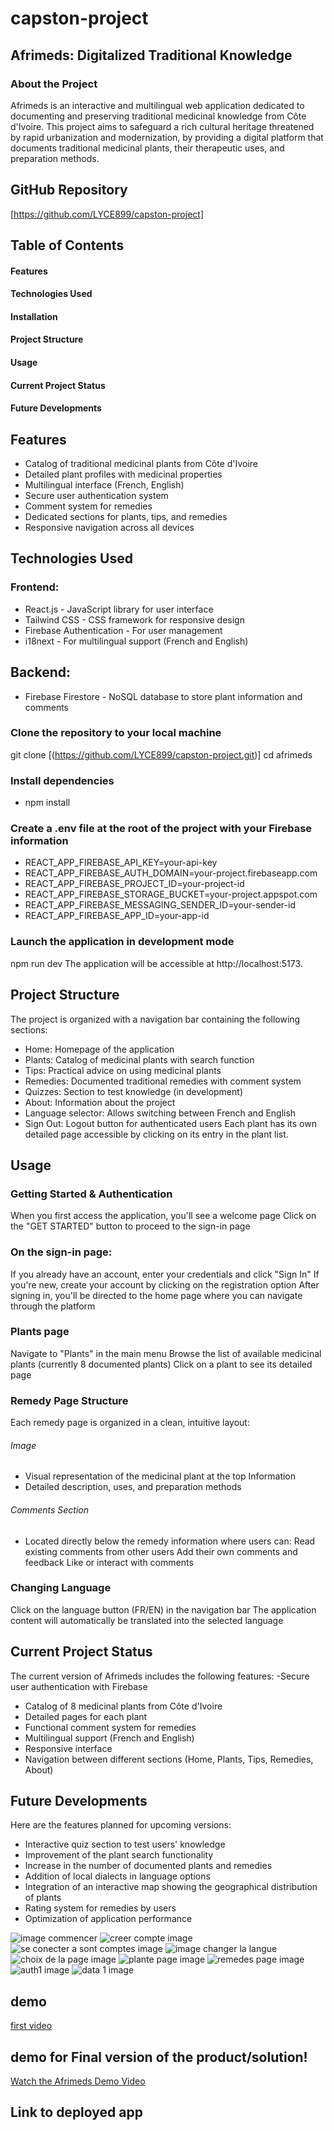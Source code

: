 ﻿# capston-project
## Afrimeds: Digitalized Traditional Knowledge
### About the Project
Afrimeds is an interactive and multilingual web application dedicated to documenting and preserving traditional medicinal knowledge from Côte d'Ivoire. This project aims to safeguard a rich cultural heritage threatened by rapid urbanization and modernization, by providing a digital platform that documents traditional medicinal plants, their therapeutic uses, and preparation methods.
## GitHub Repository
[https://github.com/LYCE899/capston-project]

## Table of Contents
#### Features
#### Technologies Used
#### Installation
#### Project Structure
#### Usage
#### Current Project Status
#### Future Developments

## Features
- Catalog of traditional medicinal plants from Côte d'Ivoire
- Detailed plant profiles with medicinal properties
- Multilingual interface (French, English)
- Secure user authentication system
- Comment system for remedies
- Dedicated sections for plants, tips, and remedies
- Responsive navigation across all devices
  
## Technologies Used
### Frontend:
- React.js - JavaScript library for user interface
- Tailwind CSS - CSS framework for responsive design
- Firebase Authentication - For user management
- i18next - For multilingual support (French and English)
  
## Backend:
- Firebase Firestore - NoSQL database to store plant information and comments

### Clone the repository to your local machine

git clone [(https://github.com/LYCE899/capston-project.git)] cd afrimeds

### Install dependencies
   - npm install
     
### Create a .env file at the root of the project with your Firebase information
- REACT_APP_FIREBASE_API_KEY=your-api-key
- REACT_APP_FIREBASE_AUTH_DOMAIN=your-project.firebaseapp.com
- REACT_APP_FIREBASE_PROJECT_ID=your-project-id
- REACT_APP_FIREBASE_STORAGE_BUCKET=your-project.appspot.com
- REACT_APP_FIREBASE_MESSAGING_SENDER_ID=your-sender-id
- REACT_APP_FIREBASE_APP_ID=your-app-id

### Launch the application in development mode
npm run dev 
The application will be accessible at http://localhost:5173.

## Project Structure
The project is organized with a navigation bar containing the following sections:
- Home: Homepage of the application
- Plants: Catalog of medicinal plants with search function
- Tips: Practical advice on using medicinal plants
- Remedies: Documented traditional remedies with comment system
- Quizzes: Section to test knowledge (in development)
- About: Information about the project
- Language selector: Allows switching between French and English
- Sign Out: Logout button for authenticated users
Each plant has its own detailed page accessible by clicking on its entry in the plant list.

## Usage
### Getting Started & Authentication
When you first access the application, you'll see a welcome page
Click on the "GET STARTED" button to proceed to the sign-in page
### On the sign-in page:
If you already have an account, enter your credentials and click "Sign In"
If you're new, create your account by clicking on the registration option
After signing in, you'll be directed to the home page where you can navigate through the platform
### Plants page
Navigate to "Plants"  in the main menu
Browse the list of available medicinal plants (currently 8 documented plants)
Click on a plant to see its detailed page
### Remedy Page Structure
Each remedy page is organized in a clean, intuitive layout:
###### Image 
- Visual representation of the medicinal plant at the top
Information
- Detailed description, uses, and preparation methods
###### Comments Section
- Located directly below the remedy information where users can:
Read existing comments from other users
Add their own comments and feedback
Like or interact with comments
### Changing Language
Click on the language button (FR/EN) in the navigation bar
The application content will automatically be translated into the selected language

## Current Project Status
The current version of Afrimeds includes the following features:
-Secure user authentication with Firebase
- Catalog of 8 medicinal plants from Côte d'Ivoire
- Detailed pages for each plant
- Functional comment system for remedies
- Multilingual support (French and English)
- Responsive interface
- Navigation between different sections (Home, Plants, Tips, Remedies, About)

## Future Developments
Here are the features planned for upcoming versions:
- Interactive quiz section to test users' knowledge
- Improvement of the plant search functionality
- Increase in the number of documented plants and remedies
- Addition of local dialects in language options
- Integration of an interactive map showing the geographical distribution of plants
- Rating system for remedies by users
- Optimization of application performance


![image commencer](https://github.com/user-attachments/assets/8f8f97d4-154f-4a51-8baf-1b44a9a4dffc)
![creer compte image](https://github.com/user-attachments/assets/85a7e881-2db5-4ab5-8a5b-25400142e357)
![se conecter a sont comptes image](https://github.com/user-attachments/assets/2b096176-4048-4f7b-8911-6f8b52e276e2)
![image changer la langue](https://github.com/user-attachments/assets/63868b8d-5e0a-482f-ae40-f0e0b55422ad)
![choix de la page image](https://github.com/user-attachments/assets/d2d57380-d3ac-4d3a-a9cf-3c04c09cb974)
![plante page image](https://github.com/user-attachments/assets/2985e91d-c3f4-44b4-a379-c180927691eb)
![remedes page image](https://github.com/user-attachments/assets/67df45b2-9d82-4ffd-bf55-43000ae02218)
 ![auth1 image](https://github.com/user-attachments/assets/42cc141c-1972-44a7-88be-1925637366d0)
 ![data 1 image](https://github.com/user-attachments/assets/68c02fe8-a4ef-4db2-9f90-a0c660895a91)
 
## demo
[first video](https://drive.google.com/file/d/1L-xQ1YzE7l86Sp0zeF4_fW-tFwgPGrjz/view?usp=sharing)

## demo for Final version of the product/solution!
[Watch the Afrimeds Demo Video](https://drive.google.com/file/d/1L-xQ1YzE7l86Sp0zeF4_fW-tFwgPGrjz/view?usp=sharing)

## Link to deployed app 
[](https://capston-project-hb1n.vercel.app/)
